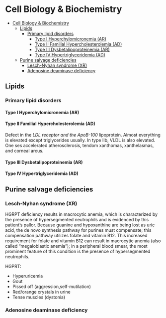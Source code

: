 # Cell Biology & Biochemistry

- [Cell Biology & Biochemistry](#cell-biology--biochemistry)
  - [Lipids](#lipids)
    - [Primary lipid disorders](#primary-lipid-disorders)
      - [Type I Hyperchylomicronemia (AR)](#type-i-hyperchylomicronemia-ar)
      - [Type II Familial Hypercholesterolemia (AD)](#type-ii-familial-hypercholesterolemia-ad)
      - [Type III Dysbetalipoproteinemia (AR)](#type-iii-dysbetalipoproteinemia-ar)
      - [Type IV Hypertriglyceridemia (AD)](#type-iv-hypertriglyceridemia-ad)
  - [Purine salvage deficiencies](#purine-salvage-deficiencies)
    - [Lesch-Nyhan syndrome (XR)](#lesch-nyhan-syndrome-xr)
    - [Adenosine deaminase deficiency](#adenosine-deaminase-deficiency)

## Lipids

### Primary lipid disorders

#### Type I Hyperchylomicronemia (AR)

#### Type II Familial Hypercholesterolemia (AD)

Defect in the *LDL receptor and the ApoB-100* lipoprotein. Almost everything is elevated except triglycerides usually. In type IIb, VLDL is also elevated. One ses accelerated atherosclerosis, tendom xanthomas, xanthelasmas, and corneal arcus.

#### Type III Dysbetalipoproteinemia (AR)

#### Type IV Hypertriglyceridemia (AD)

## Purine salvage deficiencies

### Lesch-Nyhan syndrome (XR)

HGRPT deficiency results in macrocytic anemia, which is characterized by the presence of hypersegmented neutrophils and is evidenced by this patient’s pallor. Because guanine and hypoxanthine are being lost as uric acid, the de novo synthesis pathway for purines must compensate; this compensation pathway utilizes folate and vitamin B12. This increased requirement for folate and vitamin B12 can result in macrocytic anemia (also called “megaloblastic anemia”); in a peripheral blood smear, the most prominent feature of this condition is the presence of hypersegmented neutrophils.

HGPRT:

- Hyperuricemia
- Gout
- Pissed off (aggression,self-mutilation)
- Red/orange crystals in urine
- Tense muscles (dystonia)

### Adenosine deaminase deficiency
